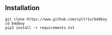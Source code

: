 ## Installation
```
git clone https://www.github.com/syltr1x/b4dboy
cd b4dboy
pip3 install -r requirements.txt
```
